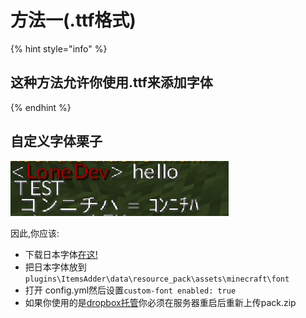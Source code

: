 # 方法一(.ttf格式)

{% hint style="info" %}
## 这种方法允许你使用.ttf来添加字体
{% endhint %}

## 自定义字体栗子

![](<../../../../../.gitbook/assets/immagine (1).png>)

因此,你应该:

* 下载日本字体[在这!](http://matteodev.it/spigot/itemsadder/res/v2/font.zip)
* 把日本字体放到`plugins\ItemsAdder\data\resource_pack\assets\minecraft\font`
* 打开 config.yml然后设置`custom-font enabled: true`
* 如果你使用的是[dropbox托管](https://github.com/LoneDev6/Wiki-ItemsAdder/tree/4edf485be30302572fd2cbcbb3873eb94e0dcbc7/plugin-usage/adding-content/resourcepack-hosting/resourcepack-on-dropbox.md)你必须在服务器重启后重新上传pack.zip
